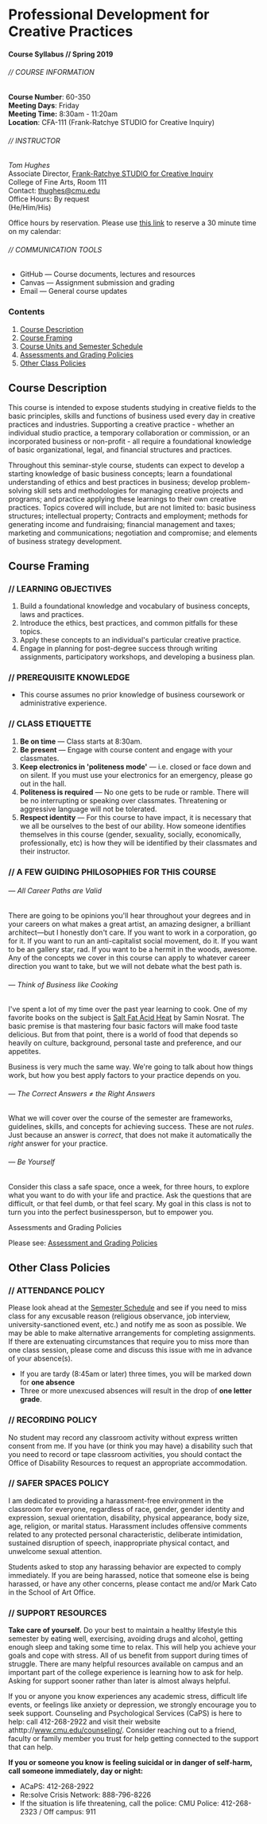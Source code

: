 # Professional Development for Creative Practices  
#### Course Syllabus // Spring 2019  

###### // COURSE INFORMATION
**Course Number**: 60-350  
**Meeting Days**: Friday   
**Meeting Time:** 8:30am - 11:20am  
**Location**: CFA-111 (Frank-Ratchye STUDIO for Creative Inquiry)  

###### // INSTRUCTOR
_Tom Hughes_  
Associate Director, [Frank-Ratchye STUDIO for Creative Inquiry](http://studioforcreativeinquiry.org/)  
College of Fine Arts, Room 111  
Contact: thughes@cmu.edu  
Office Hours: By request  
(He/Him/His) 

Office hours by reservation. Please use [this link](https://www.cloudhq.net/meeting/thughes@andrew.cmu.edu)  to reserve a 30 minute time on my calendar: 
 
###### // COMMUNICATION TOOLS
* GitHub — Course documents, lectures and resources   
* Canvas — Assignment submission and grading  
* Email — General course updates  

### Contents  
1. [Course Description](#cd)  
1. [Course Framing](#cf)
2. [Course Units and Semester Schedule](https://github.com/Orthelious/PDCP_Spring2019/blob/master/course_documents/CourseUnits_and_Schedule.md)   
1. [Assessments and Grading Policies](https://github.com/Orthelious/PDCP_Spring2019/blob/master/course_documents/Assessments_and_GradingPolicies.md)  
1. [Other Class Policies](#ocp)
    

## <a name="cd"> Course Description</a>
This course is intended to expose students studying in creative fields to the basic principles, skills and functions of business used every day in creative practices and industries. Supporting a creative practice - whether an individual studio practice, a temporary collaboration or commission, or an incorporated business or non-profit - all require a foundational knowledge of basic organizational, legal, and financial structures and practices. 

Throughout this seminar-style course, students can expect to develop a starting knowledge of basic business concepts; learn a foundational understanding of ethics and best practices in business; develop problem-solving skill sets and methodologies for managing creative projects and programs; and practice applying these learnings to their own creative practices. Topics covered will include, but are not limited to: basic business structures; intellectual property; Contracts and employment; methods for generating income and fundraising; financial management and taxes; marketing and communications; negotiation and compromise; and elements of business strategy development. 


## <a name="cf">Course Framing</a>

### // LEARNING OBJECTIVES
1. Build a foundational knowledge and vocabulary of business concepts, laws and practices.  
1. Introduce the ethics, best practices, and common pitfalls for these topics.  
1. Apply these concepts to an individual's particular creative practice.  
1. Engage in planning for post-degree success through writing assignments, participatory workshops, and developing a business plan.  

### // PREREQUISITE KNOWLEDGE 
* This course assumes no prior knowledge of business coursework or administrative experience.

### // CLASS ETIQUETTE  
1. **Be on time** — Class starts at 8:30am.   
1. **Be present**  — Engage with course content and engage with your classmates.   
1. **Keep electronics in 'politeness mode'** — i.e. closed or face down and on silent. If you must use your electronics for an emergency, please go out in the hall.  
1. **Politeness is required** — No one gets to be rude or ramble. There will be no interrupting or speaking over classmates. Threatening or aggressive language will not be tolerated.  
1. **Respect identity** — For this course to have impact, it is necessary that we all be ourselves to the best of our ability. How someone identifies themselves in this course (gender, sexuality, socially, economically, professionally, etc) is how they will be identified by their classmates and their instructor. 

### // A FEW GUIDING PHILOSOPHIES FOR THIS COURSE
###### — All Career Paths are Valid  
There are going to be opinions you'll hear throughout your degrees and in your careers on what makes a great artist, an amazing designer, a brilliant architect—but I honestly don't care. If you want to work in a corporation, go for it. If you want to run an anti-capitalist social movement, do it. If you want to be an gallery star, rad. If you want to be a hermit in the woods, awesome. Any of the concepts we cover in this course can apply to whatever career direction you want to take, but we will not debate what the best path is. 

###### — Think of Business like Cooking  
I've spent a lot of my time over the past year learning to cook. One of my favorite books on the subject is [Salt Fat Acid Heat](https://www.simonandschuster.com/books/Salt-Fat-Acid-Heat/Samin-Nosrat/9781476753836) by Samin Nosrat. The basic premise is that mastering four basic factors will make food taste delicious. But from that point, there is a world of food that depends so heavily on culture, background, personal taste and preference, and our appetites.   

Business is very much the same way. We're going to talk about how things work, but how you best apply factors to your practice depends on you. 

###### — The Correct Answers ≠ the Right Answers 
What we will cover over the course of the semester are frameworks, guidelines, skills, and concepts for achieving success. These are not *rules*. Just because an answer is *correct*, that does not make it automatically the *right* answer for your practice. 

###### — Be Yourself   
Consider this class a safe space, once a week, for three hours, to explore what you want to do with your life and practice. Ask the questions that are difficult, or that feel dumb, or that feel scary. My goal in this class is not to turn you into the perfect businessperson, but to empower you. 
 
<a name="agp">Assessments and Grading Policies</a>

Please see: [Assessment and Grading Policies](https://github.com/Orthelious/ProfDevCreativePractices_Spring2019/blob/master/course_documents/Assessments_and_GradingPolicies.md)

## <a name="ocp">Other Class Policies</a>
### // ATTENDANCE POLICY
Please look ahead at the [Semester Schedule](https://github.com/Orthelious/ProfDevCreativePractices_Spring2019/blob/master/course_documents/CourseUnits_and_Schedule.md)  and see if you need to miss class for any excusable reason (religious observance, job interview, university-sanctioned event, etc.) and notify me as soon as possible. We may be able to make alternative arrangements for completing assignments. If there are extenuating circumstances that require you to miss more than one class session, please come and discuss this issue with me in advance of your absence(s).   

* If you are tardy (8:45am or later) three times, you will be marked down for **one absence**  
* Three or more unexcused absences will result in the drop of **one letter grade**.  



### // RECORDING POLICY
No student may record any classroom activity without express written consent from me.  If you have (or think you may have) a disability such that you need to record or tape classroom activities, you should contact the Office of Disability Resources to request an appropriate accommodation.

### // SAFER SPACES POLICY 
I am dedicated to providing a harassment-free environment in the classroom for everyone, regardless of race, gender, gender identity and expression, sexual orientation, disability, physical appearance, body size, age, religion, or marital status. Harassment includes offensive comments related to any protected personal characteristic, deliberate intimidation, sustained disruption of speech, inappropriate physical contact, and unwelcome sexual attention.  

Students asked to stop any harassing behavior are expected to comply immediately. If you are being harassed, notice that someone else is being harassed, or have any other concerns, please contact me  and/or Mark Cato in the School of Art Office.   
### // SUPPORT RESOURCES 
**Take care of yourself.**  Do your best to maintain a healthy lifestyle this semester by eating well, exercising, avoiding drugs and alcohol, getting enough sleep and taking some time to relax. This will help you achieve your goals and cope with stress. All of us benefit from support during times of struggle. There are many helpful resources available on campus and an important part of the college experience is learning how to ask for help. Asking for support sooner rather than later is almost always helpful.

If you or anyone you know experiences any academic stress, difficult life events, or feelings like anxiety or depression, we strongly encourage you to seek support. Counseling and Psychological Services (CaPS) is here to help: call 412-268-2922 and visit their website athttp://www.cmu.edu/counseling/. Consider reaching out to a friend, faculty or family member you trust for help getting connected to the support that can help.

**If you or someone you know is feeling suicidal or in danger of self-harm, call someone immediately, day or night:**  
* ACaPS: 412-268-2922  
* Re:solve Crisis Network: 888-796-8226  
* If the situation is life threatening, call the police: CMU Police: 412-268-2323 / Off campus: 911


